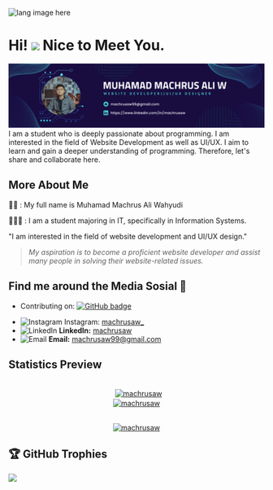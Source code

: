 <p align="left"><img width=15%" src="https://github.com/alansmathew/alansmathew/raw/master/lang.gif" alt="lang image here" /></p>

# Hi! <img src="https://media.giphy.com/media/hvRJCLFzcasrR4ia7z/giphy.gif" width="30px"> Nice to Meet You.

<img src="image\banner.png" alt="banner for introduction"> 
I am a student who is deeply passionate about programming. I am interested in the field of Website Development as well as UI/UX. I aim to learn and gain a deeper understanding of programming. Therefore, let's share and collaborate here.


## More About Me

👦🏻 : My full name is Muhamad Machrus Ali Wahyudi

🧑🏻‍🎓 : I am a student majoring in IT, specifically in Information Systems.

"I am interested in the field of website development and UI/UX design."


>*My aspiration is to become a proficient website developer and assist many people in solving their website-related issues.*


## Find me around the Media Sosial 📲

<p align="center">
  
  
- Contributing on: <a href="https://github.com/machrusaw?tab=followers">
    <img src="https://img.shields.io/github/followers/machrusaw?tab=followers?label=blue&logo=github&style=for-the-badge" alt="GitHub badge" />
  </a>

- <img src="https://img.icons8.com/fluent/48/000000/instagram-new.png" alt="Instagram" width="30" height="30">
  <cenn>Instagram:</strong> <a href="https://www.instagram.com/machrusaw_">machrusaw_</a>

- <img src="https://img.icons8.com/color/48/000000/linkedin.png" alt="LinkedIn" width="30" height="30">
  <strong>LinkedIn:</strong> <a href="https://www.linkedin.com/in/machrusaw">machrusaw</a>

- <img src="https://img.icons8.com/color/48/000000/email.png" alt="Email" width="30" height="30">
  <strong>Email:</strong> <a href="mailto:machrusaw99@gmail.com">machrusaw99@gmail.com</a>

</p>


## Statistics Preview
<p align="center">
	<br/> &nbsp;
	<a href="https://github.com/machrusaw">
        	<img align="center" src="https://github-readme-stats-eight-theta.vercel.app/api/top-langs?username=machrusaw&show_icons=true&locale=en&layout=compact&theme=white" alt="machrusaw" height="170em"/>
		<br>
        	<img align="center" src="https://github-readme-stats-eight-theta.vercel.app/api?username=machrusaw&show_icons=true&locale=en&theme=white&include_all_commits=true&count_private=true" alt="machrusaw" height="170em"/>
	</a>
</p>

<div align="center">
	<br/>
	<a href="https://git.io/streak-stats">
	<img src="https://streak-stats.demolab.com?user=machrusaw&theme=white" alt="machrusaw" />
	</a>
</div>

## 🏆 GitHub Trophies

![](https://github-profile-trophy.vercel.app/?username=machrusaw&theme=discord&no-frame=true&no-bg=false&margin-w=4)




